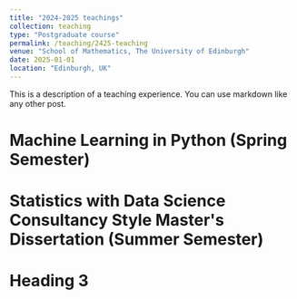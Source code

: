 ```yaml
---
title: "2024-2025 teachings"
collection: teaching
type: "Postgraduate course"
permalink: /teaching/2425-teaching
venue: "School of Mathematics, The University of Edinburgh"
date: 2025-01-01
location: "Edinburgh, UK"
---
```


This is a description of a teaching experience. You can use markdown like any other post.

Machine Learning in Python (Spring Semester)
======

Statistics with Data Science Consultancy Style Master's Dissertation (Summer Semester)
======

Heading 3
======
